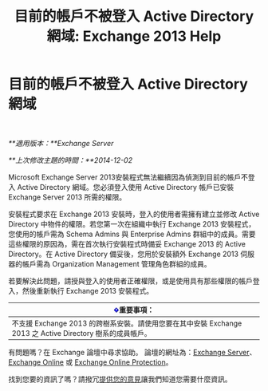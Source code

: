 ﻿---
title: '目前的帳戶不被登入 Active Directory 網域: Exchange 2013 Help'
TOCTitle: 目前的帳戶不被登入 Active Directory 網域
ms:assetid: 0e229d10-605a-420f-bf8b-58a7fcb5b259
ms:mtpsurl: https://technet.microsoft.com/zh-tw/library/ms.exch.setupreadiness.loggedontodomain(v=EXCHG.150)
ms:contentKeyID: 50472562
ms.date: 05/21/2018
mtps_version: v=EXCHG.150
ms.translationtype: MT
---

# 目前的帳戶不被登入 Active Directory 網域

 

_**適用版本：**Exchange Server_

_**上次修改主題的時間：**2014-12-02_

Microsoft Exchange Server 2013安裝程式無法繼續因為偵測到目前的帳戶不登入 Active Directory 網域。您必須登入使用 Active Directory 帳戶已安裝 Exchange Server 2013 所需的權限。

安裝程式要求在 Exchange 2013 安裝時，登入的使用者需擁有建立並修改 Active Directory 中物件的權限。若您第一次在組織中執行 Exchange 2013 安裝程式，您使用的帳戶需為 Schema Admins 與 Enterprise Admins 群組中的成員。需要這些權限的原因為，需在首次執行安裝程式時備妥 Exchange 2013 的 Active Directory。在 Active Directory 備妥後，您用於安裝額外 Exchange 2013 伺服器的帳戶需為 Organization Management 管理角色群組的成員。

若要解決此問題，請授與登入的使用者正確權限，或是使用具有那些權限的帳戶登入，然後重新執行 Exchange 2013 安裝程式。

<table>
<thead>
<tr class="header">
<th><img src="images/Bb124558.important(EXCHG.150).gif" title="重要事項" alt="重要事項" />重要事項：</th>
</tr>
</thead>
<tbody>
<tr class="odd">
<td>不支援 Exchange 2013 的跨樹系安裝。請使用您要在其中安裝 Exchange 2013 之 Active Directory 樹系的成員帳戶。</td>
</tr>
</tbody>
</table>


有問題嗎？在 Exchange 論壇中尋求協助。 論壇的網址為：[Exchange Server](https://go.microsoft.com/fwlink/p/?linkid=60612)、 [Exchange Online](https://go.microsoft.com/fwlink/p/?linkid=267542) 或 [Exchange Online Protection](https://go.microsoft.com/fwlink/p/?linkid=285351)。

找到您要的資訊了嗎？請撥冗[提供您的意見](mailto:exsetuphelpfeedback@microsoft.com?subject=exchange%202013%20setup%20help%20feedbac)讓我們知道您需要什麼資訊。

